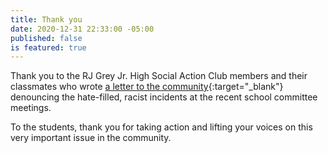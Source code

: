 ```yaml
---
title: Thank you
date: 2020-12-31 22:33:00 -05:00
published: false
is featured: true
---
```



Thank you to the RJ Grey Jr. High Social Action Club members and their classmates who wrote [a letter to the community](https://drive.google.com/file/d/1bxOqB21w7-pdIyj9RRR58-hv_6bCN6D4/view?usp=sharing){:target="_blank"} denouncing the hate-filled, racist incidents at the recent school committee meetings. 

To the students, thank you for taking action and lifting your voices on this very important issue in the community.